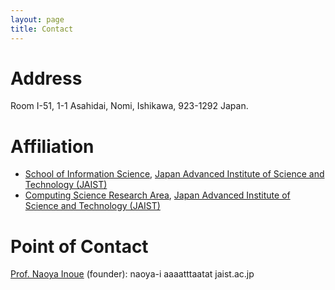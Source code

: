 ```yaml
---
layout: page
title: Contact
---
```


# Address

Room I-51, 1-1 Asahidai, Nomi, Ishikawa, 923-1292 Japan.


# Affiliation

- [School of Information Science](https://www.jaist.ac.jp/english/areas/information-science.html), [Japan Advanced Institute of Science and Technology (JAIST)](https://www.jaist.ac.jp/english/)
- [Computing Science Research Area](https://www.jaist.ac.jp/english/areas/cs/), [Japan Advanced Institute of Science and Technology (JAIST)](https://www.jaist.ac.jp/english/)


# Point of Contact
[Prof. Naoya Inoue](https://naoya-i.github.io/) (founder): naoya-i aaaatttaatat jaist.ac.jp
